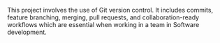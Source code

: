 This project involves the use of Git version control. It includes commits, feature branching, merging, pull requests, and collaboration-ready workflows which are essential when working in a team in Software development.
